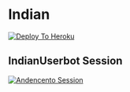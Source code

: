 # Indian

[![Deploy To Heroku](https://www.herokucdn.com/deploy/button.svg)](https://heroku.com/deploy?template=https://github.com/TeamIndianUserBot/deployment)


## IndianUserbot Session

[![Andencento Session](https://repl.it/badge/github/Andencento/Andencento)](https://replit.com/@TeamIndian/StringSession?v=1)

